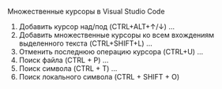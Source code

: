 Множественные курсоры в Visual Studio Code

1) Добавить курсор над/под (CTRL+ALT+↑/↓) …
3) Добавить множественные курсоры ко всем вхождениям выделенного текста (CTRL+SHIFT+L) …
4) Отменить последнюю операцию курсора (CTRL+U) …
1) Поиск файла (CTRL + P) …
2) Поиск символа (CTRL + T) …
3) Поиск локального символа (CTRL + SHIFT + O)